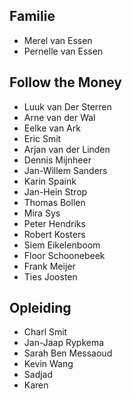 


## Familie
* Merel van Essen
* Pernelle van Essen


## Follow the Money
* Luuk van Der Sterren
* Arne van der Wal
* Eelke van Ark
* Eric Smit
* Arjan van der Linden
* Dennis Mijnheer
* Jan-Willem Sanders
* Karin Spaink
* Jan-Hein Strop
* Thomas Bollen
* Mira Sys
* Peter Hendriks
* Robert Kosters
* Siem Eikelenboom
* Floor Schoonebeek
* Frank Meijer
* Ties Joosten

## Opleiding
* Charl Smit
* Jan-Jaap Rypkema
* Sarah Ben Messaoud
* Kevin Wang
* Sadjad
* Karen

